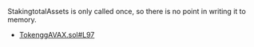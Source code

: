 StakingtotalAssets is only called once, so there is no point in writing it to memory. 
- [TokenggAVAX.sol#L97](https://github.com/code-423n4/2022-12-gogopool/blob/main/contracts/contract/tokens/TokenggAVAX.sol#L97)